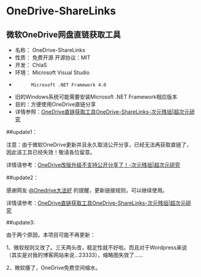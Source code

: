 # OneDrive-ShareLinks #

## 微软OneDrive网盘直链获取工具 ##

- 名称：	OneDrive-ShareLinks
- 性质：	免费开源 开源协议：MIT
- 开发：	ChIaS
- 环境：	Microsoft Visual Studio
- 			Microsoft .NET Framework 4.0
- 旧的Windows系统可能需要安装Microsoft .NET Framework相应版本
- 目的：方便使用OneDrive直链分享
- 详情参照：[OneDrive直链获取工具OneDrive-ShareLinks-次元残垣|超次元研究](https://www.mrorz.com/?p=103)

##update1：

注意：由于微软OneDrive更新并且永久取消公开分享，已经无法再获取直链了，因此该工具已经失效！敬请各位留意。

详情请参考：[OneDrive改版升级不支持公开分享了！-次元残垣|超次元研究](https://www.mrorz.com/?p=436)

##update2：

感谢网友 [@Onedrive大法好](https://www.mrorz.com/?p=103#comment-103) 的提醒，更新链接规则，可以继续使用。

详情请参考：[OneDrive直链获取工具OneDrive-ShareLinks-次元残垣|超次元研究](https://www.mrorz.com/?p=103)

##update3:

由于两个原因，本项目可能不再更新：

1、微软规则又改了。三天两头改，稳定性就不好啦。而且对于Wordpress来说（其实是对我的博客网站来说...23333），缩略图失效了……

2、微软痿了，OneDrive免费空间缩水。
